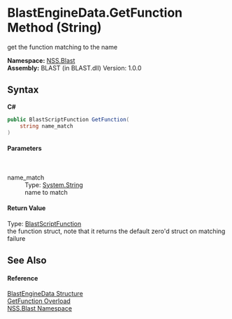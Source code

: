 # BlastEngineData.GetFunction Method (String)
 

get the function matching to the name

**Namespace:**&nbsp;<a href="N_NSS_Blast">NSS.Blast</a><br />**Assembly:**&nbsp;BLAST (in BLAST.dll) Version: 1.0.0

## Syntax

**C#**<br />
``` C#
public BlastScriptFunction GetFunction(
	string name_match
)
```


#### Parameters
&nbsp;<dl><dt>name_match</dt><dd>Type: <a href="https://docs.microsoft.com/dotnet/api/system.string" target="_blank" rel="noopener noreferrer">System.String</a><br />name to match</dd></dl>

#### Return Value
Type: <a href="T_NSS_Blast_BlastScriptFunction">BlastScriptFunction</a><br />the function struct, note that it returns the default zero'd struct on matching failure

## See Also


#### Reference
<a href="T_NSS_Blast_BlastEngineData">BlastEngineData Structure</a><br /><a href="Overload_NSS_Blast_BlastEngineData_GetFunction">GetFunction Overload</a><br /><a href="N_NSS_Blast">NSS.Blast Namespace</a><br />